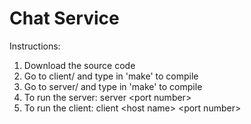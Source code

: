 # Chat Service

Instructions: <br/>
1. Download the source code <br/>
2. Go to client/ and type in 'make' to compile <br/>
3. Go to server/ and type in 'make' to compile <br/>
4. To run the server: server \<port number\> <br/>
5. To run the client: client \<host name\> \<port number\> <br/>
